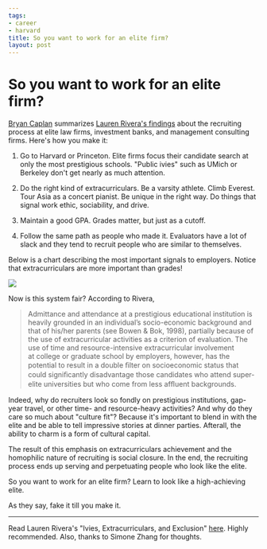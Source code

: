 ```yaml
--- 
tags: 
- career
- harvard
title: So you want to work for an elite firm?
layout: post
---
```

# So you want to work for an elite firm?

[Bryan
Caplan](http://econlog.econlib.org/archives/2011/11/how_elite_firms.html)
summarizes [Lauren Rivera's
findings](http://www.sciencedirect.com/science/article/pii/S027656241000065X)
about the recruiting process at elite law firms, investment banks, and
management consulting firms. Here's how you make it:

1. Go to Harvard or Princeton. Elite firms focus their candidate search at only the most prestigious schools. "Public ivies" such as UMich or Berkeley don't get nearly as much attention.

2. Do the right kind of extracurriculars. Be a varsity athlete. Climb Everest. Tour Asia as a concert pianist. Be unique in the right way. Do things that signal work ethic, sociability, and drive.

3. Maintain a good GPA. Grades matter, but just as a cutoff.

4. Follow the same path as people who made it. Evaluators have a lot of slack and they tend to recruit people who are similar to themselves.

Below is a chart describing the most important signals to employers. Notice
that extracurriculars are more important than grades!

![](http://media.tumblr.com/tumblr_lv51kj1Vq11r3oiuq.png)

Now is this system fair? According to Rivera,

> Admittance and attendance at a prestigious educational institution is
heavily grounded in an individual’s socio-economic background and that of
his/her parents (see Bowen & Bok, 1998), partially because of the use of
extracurricular activities as a criterion of evaluation. The use of time and
resource-intensive extracurricular involvement at college or graduate school
by employers, however, has the potential to result in a double ﬁlter on
socioeconomic status that could signiﬁcantly disadvantage those candidates who
attend super-elite universities but who come from less afﬂuent backgrounds.

Indeed, why do recruiters look so fondly on prestigious institutions, gap-year
travel, or other time- and resource-heavy activities? And why do they care so
much about "culture fit"? Because it's important to blend in with the elite
and be able to tell impressive stories at dinner parties. Afterall, the
ability to charm is a form of cultural capital.

The result of this emphasis on extracurriculars achievement and the homophilic
nature of recruiting is social closure. In the end, the recruiting process
ends up serving and perpetuating people who look like the elite.

So you want to work for an elite firm? Learn to look like a high-achieving
elite.

As they say, fake it till you make it.

______________________________________________________________

Read Lauren Rivera's "Ivies, Extracurriculars, and Exclusion"
[here](http://www.sciencedirect.com/science/article/pii/S027656241000065X).
Highly recommended. Also, thanks to Simone Zhang for thoughts.

